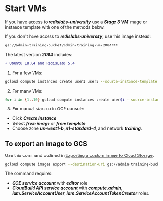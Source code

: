 # Start VMs

If you have access to ***redislabs-university*** use a ***Stage 3 VM*** image or instance template with one of the methods below.

If you don't have access to ***redislabs-university***, use this image instead:

```bash
gs://admin-training-bucket/admin-training-vm-2004***.
```

The latest version ***2004*** includes:
```diff
+ Ubuntu 18.04 and RedisLabs 5.4
```

1. For a few VMs:

```bash
gcloud compute instances create user1 user2 --source-instance-template admin-training-3 --zone=us-west1-b
```

2. For many VMs:

```bash
for i in {1..10} gcloud compute instances create user$i --source-instance-template admin-training-3 --zone=us-west1-b
```

3. For manual start up in GCP console:
- Click ***Create Instance***
- Select ***from image*** or ***from template***
- Choose zone ***us-west1-b***, ***n1-standard-4***, and network ***training***.

## To export an image to GCS

Use this command outlined in [Exporting a custom image to Cloud Storage](https://cloud.google.com/compute/docs/images/export-image):

```bash
gcloud compute images export --destination-uri gs://admin-training-bucket/admin-training-vm-2004 --image admin-training-3
```

The command requires:
- ***GCE service account*** with ***editor*** role
- ***CloudBuild API service account*** with ***compute.admin***, ***iam.ServiceAccountUser***,  ***iam.ServiceAccountTokenCreator*** roles.
